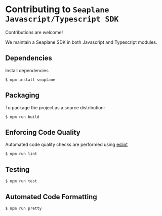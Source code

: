 # Contributing to `Seaplane Javascript/Typescript SDK`

Contributions are welcome!

We maintain a Seaplane SDK in both Javascript and Typescript modules.

## Dependencies

Install dependencies

```
$ npm install seaplane
```

## Packaging

To package the project as a source distribution:

```
$ npm run build
```

## Enforcing Code Quality

Automated code quality checks are performed using [eslint](https://eslint.org/)

```
$ npm run lint
```

## Testing

```
$ npm run test
```

## Automated Code Formatting

```bash
$ npm run pretty
```